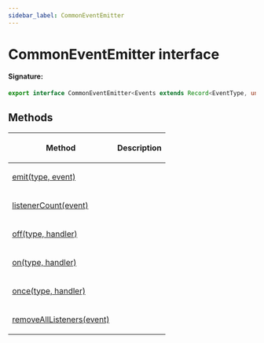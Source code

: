 ```yaml
---
sidebar_label: CommonEventEmitter
---
```


# CommonEventEmitter interface

#### Signature:

```typescript
export interface CommonEventEmitter<Events extends Record<EventType, unknown>>
```

## Methods

<table><thead><tr><th>

Method

</th><th>

Description

</th></tr></thead>
<tbody><tr><td>

[emit(type, event)](./puppeteer.commoneventemitter.emit.md)

</td><td>

</td></tr>
<tr><td>

[listenerCount(event)](./puppeteer.commoneventemitter.listenercount.md)

</td><td>

</td></tr>
<tr><td>

[off(type, handler)](./puppeteer.commoneventemitter.off.md)

</td><td>

</td></tr>
<tr><td>

[on(type, handler)](./puppeteer.commoneventemitter.on.md)

</td><td>

</td></tr>
<tr><td>

[once(type, handler)](./puppeteer.commoneventemitter.once.md)

</td><td>

</td></tr>
<tr><td>

[removeAllListeners(event)](./puppeteer.commoneventemitter.removealllisteners.md)

</td><td>

</td></tr>
</tbody></table>
